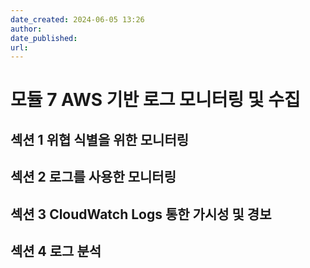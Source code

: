 ```yaml
---
date_created: 2024-06-05 13:26
author: 
date_published: 
url:
---
```

# 모듈 7 AWS 기반 로그 모니터링 및 수집

## 섹션 1 위협 식별을 위한 모니터링

## 섹션 2 로그를 사용한 모니터링

## 섹션 3 CloudWatch Logs 통한 가시성 및 경보

## 섹션 4 로그 분석



